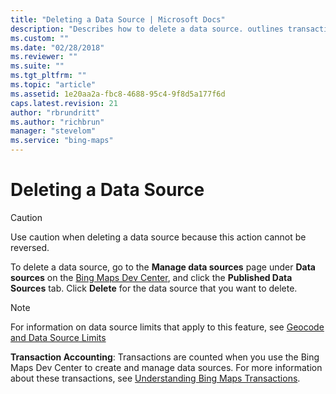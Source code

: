 ```yaml
---
title: "Deleting a Data Source | Microsoft Docs"
description: "Describes how to delete a data source. outlines transaction accounting, and provides a reference for understanding Bing Maps transactions."
ms.custom: ""
ms.date: "02/28/2018"
ms.reviewer: ""
ms.suite: ""
ms.tgt_pltfrm: ""
ms.topic: "article"
ms.assetid: 1e20aa2a-fbc8-4688-95c4-9f8d5a177f6d
caps.latest.revision: 21
author: "rbrundritt"
ms.author: "richbrun"
manager: "stevelom"
ms.service: "bing-maps"
---
```

# Deleting a Data Source

> [!CAUTION]
>  Use caution when deleting a data source because this action cannot be reversed.  
  
 To delete a data source, go to the **Manage data sources** page under **Data sources** on the [Bing Maps Dev Center](https://www.bingmapsportal.com), and click the **Published Data Sources** tab. Click **Delete** for the data source that you want to delete.  
  
> [!NOTE]
>  For information on data source limits that apply to this feature, see [Geocode and Data Source Limits](../../../spatial-data-services/geocode-and-data-source-limits.md)  
  
 **Transaction Accounting**: Transactions are counted when you use the Bing Maps Dev Center to create and manage data sources. For more information about these transactions, see [Understanding Bing Maps Transactions](../understanding-bing-maps-transactions.md).